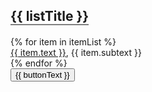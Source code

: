<div>
  <h2 style="border-bottom: 2px solid gray; width: fit-content">
    {{ listTitle }}
  </h2>
  <div class="ui bulleted list">
    {% for item in itemList %}
      <div class="item"><a href={{item.link}}>{{ item.text }}</a>, {{ item.subtext }}</div>
    {% endfor %}
  </div>
  <button class="ui button">{{ buttonText }}</button>
</div>
